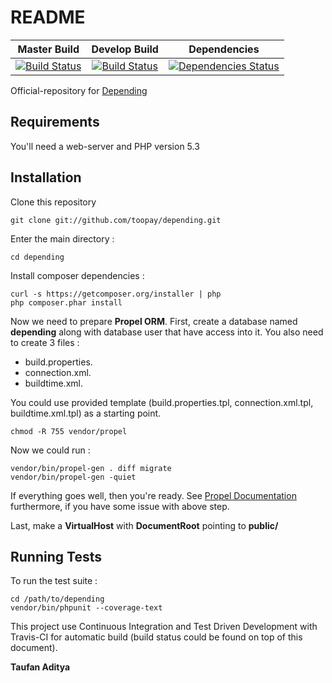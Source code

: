 README
======

| Master Build | Develop Build | Dependencies |
| :---: | :---: | :---: |
[![Build Status](https://secure.travis-ci.org/toopay/depending.png?branch=master)](http://travis-ci.org/toopay/depending)|[![Build Status](https://secure.travis-ci.org/toopay/depending.png?branch=develop&)](http://travis-ci.org/toopay/depending)|[![Dependencies Status](https://www.wakuwakuw.com/d/8483765)](http://depending.in/toopay/depending)


Official-repository for [Depending](http://depending.in)

Requirements
------------

You'll need a web-server and PHP version 5.3

Installation
------------

Clone this repository

	git clone git://github.com/toopay/depending.git

Enter the main directory :
	
	cd depending

Install composer dependencies :

	curl -s https://getcomposer.org/installer | php
	php composer.phar install

Now we need to prepare **Propel ORM**. First, create a database named **depending** along with database user that have access into it. You also need to create 3 files :

- build.properties. 
- connection.xml. 
- buildtime.xml. 

You could use provided template (build.properties.tpl, connection.xml.tpl, buildtime.xml.tpl) as a starting point.
	
	chmod -R 755 vendor/propel

Now we could run :

	vendor/bin/propel-gen . diff migrate
	vendor/bin/propel-gen -quiet

If everything goes well, then you're ready. See [Propel Documentation](http://propelorm.org/documentation/) furthermore, if you have some issue with above step.

Last, make a **VirtualHost** with **DocumentRoot** pointing to **public/**

Running Tests
-------------

To run the test suite :

	cd /path/to/depending
	vendor/bin/phpunit --coverage-text
	
This project use Continuous Integration and Test Driven Development with Travis-CI for automatic build (build status could be found on top of this document).

**Taufan Aditya**
